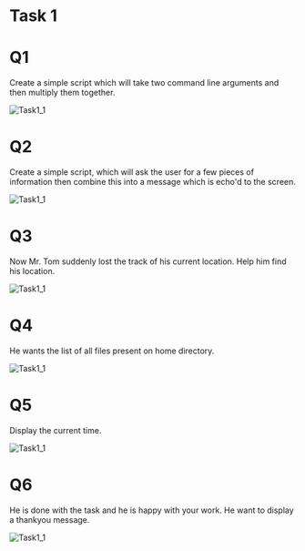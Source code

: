 # Task 1
# Q1
Create a simple script which will take two command line arguments and then multiply them together.

![Task1_1](Task1/1.jpg)

# Q2 

Create a simple script, which will ask the user for a few pieces of information then combine this into a message which is echo'd to the screen.

![Task1_1](Task1/2.jpg)

# Q3

Now Mr. Tom suddenly lost the track of his current location. Help him find his location.

![Task1_1](Task1/3.jpg)

# Q4

He wants the list of all files present on home directory.

![Task1_1](Task1/4.jpg)

# Q5

Display the current time.

![Task1_1](Task1/5.jpg)

# Q6

He is done with the task and he is happy with your work. He want to display a thankyou message.

![Task1_1](Task1/5.jpg)